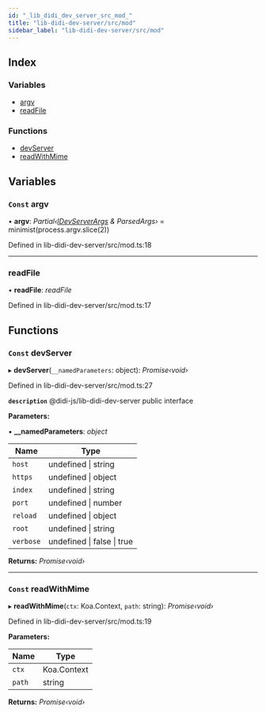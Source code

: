 ```yaml
---
id: "_lib_didi_dev_server_src_mod_"
title: "lib-didi-dev-server/src/mod"
sidebar_label: "lib-didi-dev-server/src/mod"
---
```


## Index

### Variables

* [argv](_lib_didi_dev_server_src_mod_.md#const-argv)
* [readFile](_lib_didi_dev_server_src_mod_.md#readfile)

### Functions

* [devServer](_lib_didi_dev_server_src_mod_.md#const-devserver)
* [readWithMime](_lib_didi_dev_server_src_mod_.md#const-readwithmime)

## Variables

### <a id="const-argv" name="const-argv"></a> `Const` argv

• **argv**: *Partial‹[IDevServerArgs](../interfaces/_lib_didi_dev_server_src_types_types_.idevserverargs.md) & ParsedArgs›* = minimist(process.argv.slice(2))

Defined in lib-didi-dev-server/src/mod.ts:18

___

### <a id="readfile" name="readfile"></a>  readFile

• **readFile**: *readFile*

Defined in lib-didi-dev-server/src/mod.ts:17

## Functions

### <a id="const-devserver" name="const-devserver"></a> `Const` devServer

▸ **devServer**(`__namedParameters`: object): *Promise‹void›*

Defined in lib-didi-dev-server/src/mod.ts:27

**`description`** @didi-js/lib-didi-dev-server public interface

**Parameters:**

▪ **__namedParameters**: *object*

Name | Type |
------ | ------ |
`host` | undefined &#124; string |
`https` | undefined &#124; object |
`index` | undefined &#124; string |
`port` | undefined &#124; number |
`reload` | undefined &#124; object |
`root` | undefined &#124; string |
`verbose` | undefined &#124; false &#124; true |

**Returns:** *Promise‹void›*

___

### <a id="const-readwithmime" name="const-readwithmime"></a> `Const` readWithMime

▸ **readWithMime**(`ctx`: Koa.Context, `path`: string): *Promise‹void›*

Defined in lib-didi-dev-server/src/mod.ts:19

**Parameters:**

Name | Type |
------ | ------ |
`ctx` | Koa.Context |
`path` | string |

**Returns:** *Promise‹void›*
